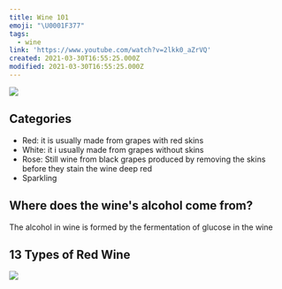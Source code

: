 ```yaml
---
title: Wine 101
emoji: "\U0001F377"
tags:
  - wine
link: 'https://www.youtube.com/watch?v=2lkk0_aZrVQ'
created: 2021-03-30T16:55:25.000Z
modified: 2021-03-30T16:55:25.000Z
---
```


![](https://media.winefolly.com/white-vs-red-wine-fermentation-winefolly.jpg)

## Categories

- Red: it is usually made from grapes with red skins
- White: it i usually made from grapes without skins
- Rose: Still wine from black grapes produced by removing the skins before they stain the wine deep red
- Sparkling

## Where does the wine's alcohol come from?

The alcohol in wine is formed by the fermentation of glucose in the wine

## 13 Types of Red Wine

![](https://www.onlyfoods.net/wp-content/uploads/2019/10/Red-Wine-Types-768x755.jpg)

